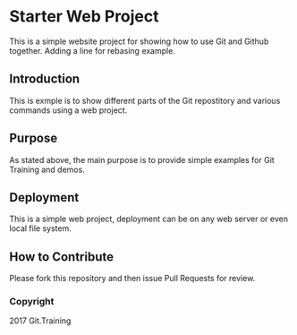 # Starter Web Project

This is a simple website project for showing how to use Git and Github together. Adding a line for rebasing example.

## Introduction

This is exmple is to show different parts of the Git repostitory and various commands using a web project.

## Purpose

As stated above, the main purpose is to provide simple examples for Git Training and demos.

## Deployment

This is a simple web project, deployment can be on any web server or even local file system. 

## How to Contribute

Please fork this repository and then issue Pull Requests for review.

### Copyright

2017 Git.Training

